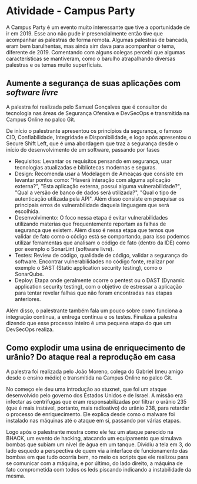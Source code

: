 ﻿
# Atividade - Campus Party

A Campus Party é um evento muito interessante que tive a oportunidade de ir em 2019. Esse ano não pude ir presencialmente então tive que acompanhar as palestras de forma remota. Algumas palestras de bancada, eram bem barulhentas, mas ainda sim dava para acompanhar o tema, diferente de 2019. Comentando com alguns colegas percebi que algumas características se mantiveram, como o barulho atrapalhando diversas palestras e os temas muito superficiais.

## Aumente a segurança de suas aplicações com _software livre_

A palestra foi realizada pelo Samuel Gonçalves que é consultor de tecnologia nas áreas de Segurança Ofensiva e DevSecOps e transmitida na Campus Online no palco Git.

De início o palestrante apresentou os princípios da segurança, o famoso CID, Confiabilidade, Integridade e Disponibilidade, e logo após apresentou o Secure Shift Left, que é uma abordagem que traz a segurança desde o início do desenvolvimento de um software, passando por fases

* Requisitos: Levantar os requisitos pensando em segurança, usar tecnologias atualizadas e bibliotecas modernas e seguras.
* Design: Recomenda usar a Modelagem de Ameaças que consiste em levantar pontos como: "Haverá interação com alguma aplicação externa?", "Esta aplicação externa, possui alguma vulnerabilidade?", "Qual a versão de banco de dados será utilizada?", "Qual o tipo de autenticação utilizada pela API". Além disso consiste em pesquisar os principais erros de vulnerabilidade daquela linguagem que será escolhida.
* Desenvolvimento: O foco nessa etapa é evitar vulnerabilidades utilizando materias que frequentemente reportam as falhas de segurança que existem. Além disso é nessa etapa que temos que validar de fato como o código está se comportando, para isso podemos utilizar ferramentas que analisam o código de fato (dentro da IDE) como por exemplo o SonarLint (software livre).
* Testes: Review de código, qualidade de código, validar a segurança do software. Encontrar vulnerabilidades no código fonte, realizar por exemplo o SAST (Static application security testing), como o SonarQube.
* Deploy: Etapa onde geralmente ocorre o pentest ou o DAST (Dynamic application security testing), com o objetivo de estressar a aplicação para tentar revelar falhas que não foram encontradas nas etapas anteriores.

Além disso, o palestrante também fala um pouco sobre como funciona a integração contínua, a entrega contínua e os testes. Finaliza a palestra dizendo que esse processo inteiro é uma pequena etapa do que um DevSecOps realiza.

## Como explodir uma usina de enriquecimento de urânio? Do ataque real a reprodução em casa

A palestra foi realizada pelo João Moreno, colega do Gabriel (meu amigo desde o ensino médio) e transmitida na Campus Online no palco Git.

No começo ele deu uma introdução ao stuxnet, que foi um ataque desenvolvido pelo governo dos Estados Unidos e de Israel. A missão era infectar as centrífugas que eram responsabilizadas por filtrar o urânio 235 (que é mais instável, portanto, mais radioativo) do urânio 238, para retardar o processo de enriquecimento.
Ele explica desde como o malware foi instalado nas máquinas até o ataque em si, passando por várias etapas.

Logo após o palestrante mostra como ele fez um ataque parecido na BHACK, um evento de hacking, atacando um equipamento que simulava bombas que subiam um nível de água em um tanque. Dividiu a tela em 3, do lado esquedo a perspectiva de quem via a interface de funcionamento das bombas em que tudo ocorria bem, no meio os scripts que ele realizou para se comunicar com a máquina, e por último, do lado direito, a máquina de fato comprometida com todos os leds piscando indicando a instabilidade da mesma.
